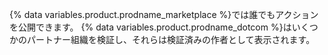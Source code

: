 {% data variables.product.prodname_marketplace %}では誰でもアクションを公開できます。 {% data variables.product.prodname_dotcom %}はいくつかのパートナー組織を検証し、それらは検証済みの作者として表示されます。  
